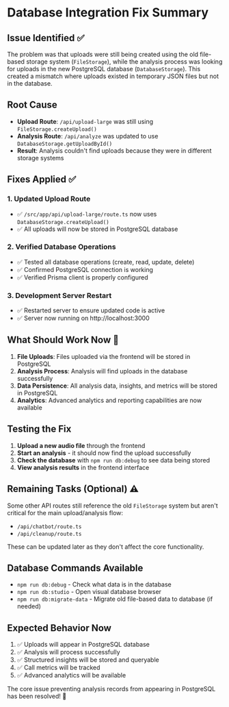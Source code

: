 # Database Integration Fix Summary

## Issue Identified ✅
The problem was that uploads were still being created using the old file-based storage system (`FileStorage`), while the analysis process was looking for uploads in the new PostgreSQL database (`DatabaseStorage`). This created a mismatch where uploads existed in temporary JSON files but not in the database.

## Root Cause
- **Upload Route**: `/api/upload-large` was still using `FileStorage.createUpload()`
- **Analysis Route**: `/api/analyze` was updated to use `DatabaseStorage.getUploadById()`
- **Result**: Analysis couldn't find uploads because they were in different storage systems

## Fixes Applied ✅

### 1. Updated Upload Route
- ✅ `/src/app/api/upload-large/route.ts` now uses `DatabaseStorage.createUpload()`
- ✅ All uploads will now be stored in PostgreSQL database

### 2. Verified Database Operations
- ✅ Tested all database operations (create, read, update, delete)
- ✅ Confirmed PostgreSQL connection is working
- ✅ Verified Prisma client is properly configured

### 3. Development Server Restart
- ✅ Restarted server to ensure updated code is active
- ✅ Server now running on http://localhost:3000

## What Should Work Now 🚀

1. **File Uploads**: Files uploaded via the frontend will be stored in PostgreSQL
2. **Analysis Process**: Analysis will find uploads in the database successfully
3. **Data Persistence**: All analysis data, insights, and metrics will be stored in PostgreSQL
4. **Analytics**: Advanced analytics and reporting capabilities are now available

## Testing the Fix

1. **Upload a new audio file** through the frontend
2. **Start an analysis** - it should now find the upload successfully
3. **Check the database** with `npm run db:debug` to see data being stored
4. **View analysis results** in the frontend interface

## Remaining Tasks (Optional) ⚠️

Some other API routes still reference the old `FileStorage` system but aren't critical for the main upload/analysis flow:
- `/api/chatbot/route.ts` 
- `/api/cleanup/route.ts`

These can be updated later as they don't affect the core functionality.

## Database Commands Available

- `npm run db:debug` - Check what data is in the database
- `npm run db:studio` - Open visual database browser
- `npm run db:migrate-data` - Migrate old file-based data to database (if needed)

## Expected Behavior Now

1. ✅ Uploads will appear in PostgreSQL database
2. ✅ Analysis will process successfully  
3. ✅ Structured insights will be stored and queryable
4. ✅ Call metrics will be tracked
5. ✅ Advanced analytics will be available

The core issue preventing analysis records from appearing in PostgreSQL has been resolved! 🎉
